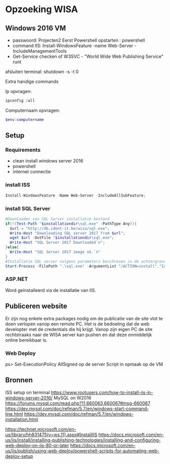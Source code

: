 # Opzoeking WISA

## Windows 2016 VM
* passwoord: Projecten2
  Eerst Powershell opstarten : powershell
* command IIS:  Install-WindowsFeature -name Web-Server -IncludeManagementTools
* Get-Service
checken of W3SVC - "World Wide Web Publishing Service" runt

afsluiten terminal: shutdown -s -t 0

Extra handige commands

Ip opvragen:
```powershell
ipconfig /all
```
Computernaam opvragen:
```powershell
$env:computername
```
 
## Setup

### Requirements
- clean install windows server 2016 
- powershell
- internet connectie

### install ISS
```powershell
Install-WindowsFeature -Name Web-Server -IncludeAllSubFeature;
```
### install SQL Server
```powershell
#Downloaden van SQL Server installatie bestand
if(!(Test-Path "$installationdir\sql.exe" -PathType Any)){
  $url = "http://db.ident-it.be/wisa/sql.exe";
  Write-Host "Downloading SQL server 2017 from $url";
  wget $url -OutFile "$installationdir\sql.exe";
  Write-Host "SQL Server 2017 Downloaded`n";
}else{
  Write-Host "SQL Server 2017 image ok.`n"
}
#Installatie SQL server volgens parameters beschreven in de achtergrondinfromatie 
Start-Process -FilePath ".\sql.exe" -ArgumentList "/ACTION=install","IAcceptSQLServerLicenseTerms","/Q","/ENU" -Wait;
```
### ASP.NET
Word geïnstalleerd via de installatie van IIS.

## Publiceren website
Er zijn nog enkele extra packages nodig om de publicatie van de site vlot te doen verlopen vanop een remote PC. Het is de bedoeling dat de web developter met de credentials die hij krijgt. Vanop zijn eigen PC de site rechtstraaks naar de WISA server kan pushen en dat deze onmiddelijk online bereikbaar is. 

### Web Deploy
ps> Set-ExecutionPolicy AllSigned op de server
Script in opmaak op de VM


## Bronnen
ISS setup on terminal
https://www.rootusers.com/how-to-install-iis-in-windows-server-2016/
MySQL on W2016
https://forums.mysql.com/read.php?11,660063,660067#msg-660067
https://dev.mysql.com/doc/refman/5.7/en/windows-start-command-line.html
https://dev.mysql.com/doc/refman/5.7/en/windows-installation.html

https://technet.microsoft.com/en-us/library/hh831475(v=ws.11).aspx#InstallIIS
https://docs.microsoft.com/en-us/iis/install/installing-publishing-technologies/installing-and-configuring-web-deploy-on-iis-80-or-later
https://docs.microsoft.com/en-us/iis/publish/using-web-deploy/powershell-scripts-for-automating-web-deploy-setup
